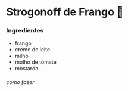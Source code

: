 # Strogonoff de Frango 🐔
### Ingredientes
- frango
- creme de leite
- milho
- molho de tomate
- mostarda
 
 ###### como fazer
